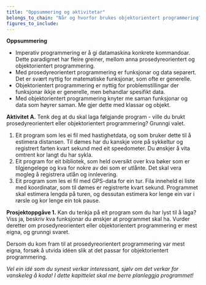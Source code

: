 ```yaml
---
title: "Oppsummering og aktivitetar"
belongs_to_chain: "Når og hvorfor brukes objektorientert programmering?"
figures_to_include:
---
```


**Oppsummering**

* Imperativ programmering er å gi datamaskina konkrete kommandoar. Dette paradigmet har fleire greiner, mellom anna prosedyreorientert og objektorientert programmering.
* Med prosedyreorientert programmering er funksjonar og data separert. Det er svært nyttig for matematiske funksjonar, som ofte er generelle.
* Objektorientert programmering er nyttig for problemstillingar der funksjonar ikkje er generelle, men behandlar spesifikt data.
* Med objektorientert programmering knyter me saman funksjonar og data som høyrer saman. Me gjer dette med klassar og objekt.


**Aktivitet A.** Tenk deg at du skal laga følgjande program - ville du brukt prosedyreorientert eller objektorientert programmering? Grunngi valet.

1. Eit program som les ei fil med hastighetdata, og som bruker dette til å estimera distansen. Til dømes har du kanskje vore på sykkeltur og registrert farten kvart sekund med eit speedometer. Du ønskjer å vita omtrent kor langt du har sykla.
2. Eit program for eit bibliotek, som held oversikt over kva bøker som er tilgjengelege og kva for nokre av dei som er utlånte. Det skal vera mogleg å registrera utlån og innlevering.
3. Eit program som les ei fil med GPS-data for ein tur. Fila inneheld ei liste med koordinatar, som til dømes er registrerte kvart sekund. Programmet skal estimera lengda på turen, og dessutan estimera kor lenge ein var i rørsle og kor lenge ein tok pause.

**Prosjektoppgåve 1.** Kan du tenkja på eit program som du har lyst til å laga? Viss ja, beskriv kva funksjonar du ønskjer at programmet skal ha. Vurder deretter om prosedyreorientert eller objektorientert programmering er mest eigna, og grunngi svaret.

Dersom du kom fram til at prosedyreorientert programmering var mest eigna, forsøk å utvida idéen slik at det passar for objektorientert programmering.

*Vel ein idé som du synest verkar interessant, sjølv om det verkar for vanskeleg å koda! I dette kapittelet skal me berre planleggja programmet!*
